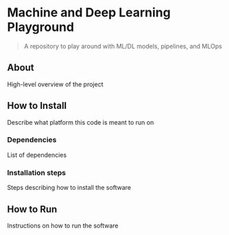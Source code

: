 # Machine and Deep Learning Playground

> A repository to play around with ML/DL models, pipelines, and MLOps

## About

High-level overview of the project

## How to Install

Describe what platform this code is meant to run on

### Dependencies

List of dependencies

### Installation steps

Steps describing how to install the software

## How to Run

Instructions on how to run the software
